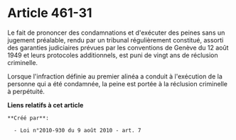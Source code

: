# Article 461-31

Le fait de prononcer des condamnations et d'exécuter des peines sans un jugement préalable, rendu par un tribunal
régulièrement constitué, assorti des garanties judiciaires prévues par les conventions de Genève du 12 août 1949 et leurs
protocoles additionnels, est puni de vingt ans de réclusion criminelle. 

Lorsque l'infraction définie au premier alinéa a conduit à l'exécution de la personne qui a été condamnée, la peine est
portée à la réclusion criminelle à perpétuité.

**Liens relatifs à cet article**

	**Créé par**:

	  - Loi n°2010-930 du 9 août 2010 - art. 7
